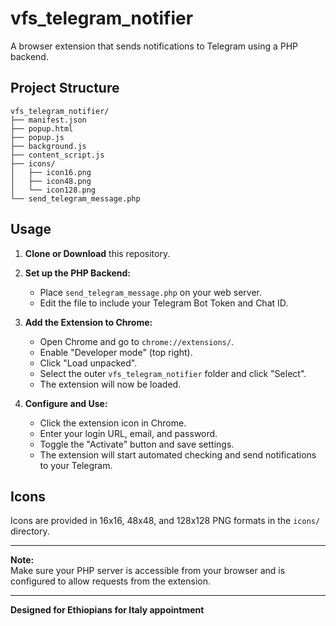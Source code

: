 # vfs_telegram_notifier

A browser extension that sends notifications to Telegram using a PHP backend.

## Project Structure

```
vfs_telegram_notifier/
├── manifest.json
├── popup.html
├── popup.js
├── background.js
├── content_script.js
├── icons/
│   ├── icon16.png
│   ├── icon48.png
│   └── icon128.png
└── send_telegram_message.php
```

## Usage

1. **Clone or Download** this repository.

2. **Set up the PHP Backend:**
   - Place `send_telegram_message.php` on your web server.
   - Edit the file to include your Telegram Bot Token and Chat ID.

3. **Add the Extension to Chrome:**
   - Open Chrome and go to `chrome://extensions/`.
   - Enable "Developer mode" (top right).
   - Click "Load unpacked".
   - Select the outer `vfs_telegram_notifier` folder and click "Select".
   - The extension will now be loaded.

4. **Configure and Use:**
   - Click the extension icon in Chrome.
   - Enter your login URL, email, and password.
   - Toggle the "Activate" button and save settings.
   - The extension will start automated checking and send notifications to your Telegram.

## Icons

Icons are provided in 16x16, 48x48, and 128x128 PNG formats in the `icons/` directory.

---

**Note:**  
Make sure your PHP server is accessible from your browser and is configured to allow requests from the extension.

---

**Designed for Ethiopians for Italy appointment**